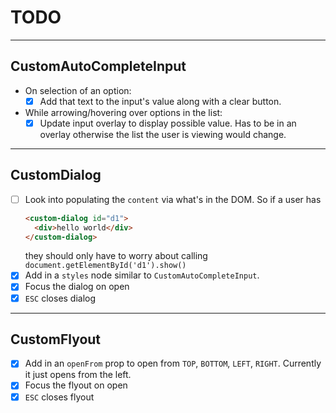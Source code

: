 # TODO

---

## CustomAutoCompleteInput

- On selection of an option:
  - [x] Add that text to the input's value along with a clear button.
- While arrowing/hovering over options in the list:
  - [x] Update input overlay to display possible value. Has to be in an overlay
  otherwise the list the user is viewing would change.

---

## CustomDialog

- [ ] Look into populating the `content` via what's in the DOM. So if a user has
  ```html
  <custom-dialog id="d1">
    <div>hello world</div>
  </custom-dialog>
  ```
  they should only have to worry about calling `document.getElementById('d1').show()`
- [x] Add in a `styles` node similar to `CustomAutoCompleteInput`.
- [x] Focus the dialog on open
- [x] `ESC` closes dialog

---

## CustomFlyout

- [x] Add in an `openFrom` prop to open from `TOP`, `BOTTOM`, `LEFT`, `RIGHT`.
Currently it just opens from the left.
- [x] Focus the flyout on open
- [x] `ESC` closes flyout

